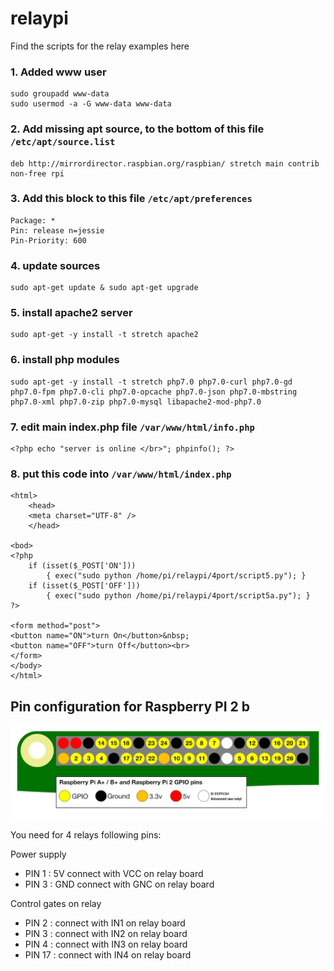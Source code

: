 # relaypi
Find the scripts for the relay examples here


### 1. Added www user
```
sudo groupadd www-data
sudo usermod -a -G www-data www-data
```

### 2. Add missing apt source, to the bottom of this file `/etc/apt/source.list`
```
deb http://mirrordirector.raspbian.org/raspbian/ stretch main contrib non-free rpi
```

### 3. Add this block to this file `/etc/apt/preferences`
```
Package: *
Pin: release n=jessie
Pin-Priority: 600
```

### 4. update sources
```
sudo apt-get update & sudo apt-get upgrade
```

### 5. install apache2 server

```
sudo apt-get -y install -t stretch apache2
```

### 6. install php modules
```
sudo apt-get -y install -t stretch php7.0 php7.0-curl php7.0-gd php7.0-fpm php7.0-cli php7.0-opcache php7.0-json php7.0-mbstring php7.0-xml php7.0-zip php7.0-mysql libapache2-mod-php7.0
```

### 7. edit main index.php file `/var/www/html/info.php`
```
<?php echo "server is online </br>"; phpinfo(); ?>
```

### 8. put this code into `/var/www/html/index.php`

```
<html>
    <head>
    <meta charset="UTF-8" />
    </head>

<bod>
<?php
    if (isset($_POST['ON']))
        { exec("sudo python /home/pi/relaypi/4port/script5.py"); }
    if (isset($_POST['OFF']))
        { exec("sudo python /home/pi/relaypi/4port/script5a.py"); }
?>

<form method="post">
<button name="ON">turn On</button>&nbsp;
<button name="OFF">turn Off</button><br>
</form>
</body>
</html>
```

## Pin configuration for Raspberry PI 2 b

![Raspberry PI 2 b](gpio-numbers-pi2.png "Pin config")

You need for 4 relays following pins:

Power supply
- PIN 1 : 5V connect with VCC on relay board
- PIN 3 : GND connect with GNC on relay board

Control gates on relay
- PIN 2 : connect with IN1 on relay board
- PIN 3 : connect with IN2 on relay board
- PIN 4 : connect with IN3 on relay board
- PIN 17 : connect with IN4 on relay board